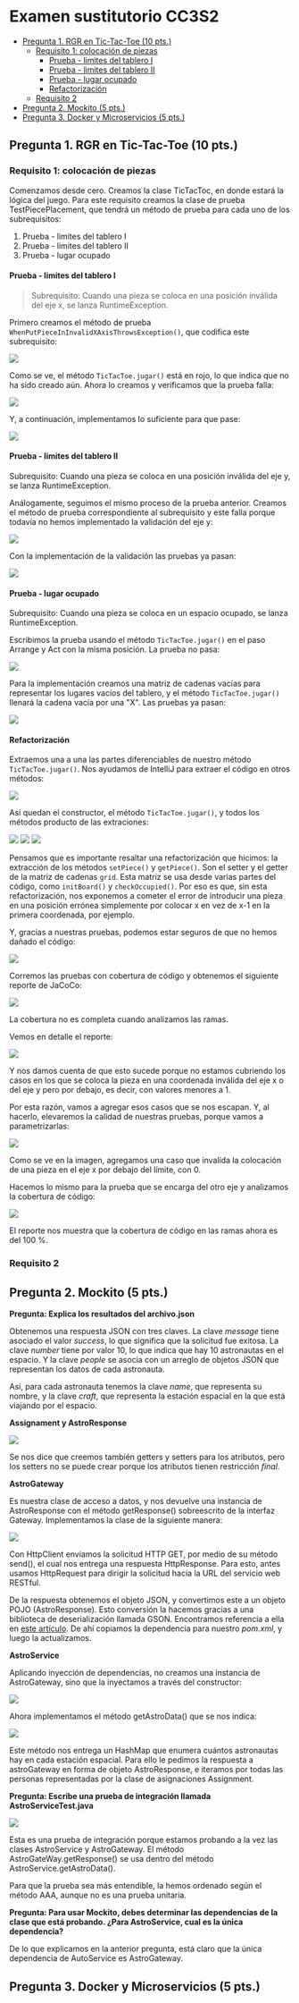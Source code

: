 # Examen sustitutorio CC3S2 <!-- omit in toc -->

- [Pregunta 1. RGR en Tic-Tac-Toe (10 pts.)](#pregunta-1-rgr-en-tic-tac-toe-10-pts)
  - [Requisito 1: colocación de piezas](#requisito-1-colocación-de-piezas)
    - [Prueba - limites del tablero I](#prueba---limites-del-tablero-i)
    - [Prueba - limites del tablero II](#prueba---limites-del-tablero-ii)
    - [Prueba - lugar ocupado](#prueba---lugar-ocupado)
    - [Refactorización](#refactorización)
  - [Requisito 2](#requisito-2)
- [Pregunta 2. Mockito (5 pts.)](#pregunta-2-mockito-5-pts)
- [Pregunta 3. Docker y Microservicios (5 pts.)](#pregunta-3-docker-y-microservicios-5-pts)


## Pregunta 1. RGR en Tic-Tac-Toe (10 pts.)

### Requisito 1: colocación de piezas

Comenzamos desde cero. Creamos la clase TicTacToc, en donde estará la lógica del juego. Para este requisito creamos la clase de prueba TestPiecePlacement, que tendrá un método de prueba para cada uno de los subrequisitos:

1. Prueba - limites del tablero I
2. Prueba - limites del tablero II
3. Prueba - lugar ocupado

#### Prueba - limites del tablero I

> Subrequisito: Cuando una pieza se coloca en una posición inválida del eje x, se lanza RuntimeException.

Primero creamos el método de prueba `WhenPutPieceInInvalidXAxisThrowsException()`, que codifica este subrequisito:

![](sources/2023-07-24-15-47-05.png)

Como se ve, el método  `TicTacToe.jugar()` está en rojo, lo que indica que no ha sido creado aún. Ahora lo creamos y verificamos que la prueba falla:

![](sources/2023-07-24-16-53-53.png)

Y, a continuación, implementamos lo suficiente para que pase:

![](sources/2023-07-24-16-50-35.png)

#### Prueba - limites del tablero II

Subrequisito: Cuando una pieza se coloca en una posición inválida del eje y, se lanza RuntimeException.

Análogamente, seguimos el mismo proceso de la prueba anterior. Creamos el método de prueba correspondiente al subrequisito y este falla porque todavía no hemos implementado la validación del eje y:

![](sources/2023-07-24-18-46-27.png)

Con la implementación de la validación las pruebas ya pasan:

![](sources/2023-07-24-18-47-30.png)

#### Prueba - lugar ocupado 

Subrequisito: Cuando una pieza se coloca en un espacio ocupado, se lanza RuntimeException.

Escribimos la prueba usando el método `TicTacToe.jugar()` en el paso Arrange y Act con la misma posición. La prueba no pasa:

![](sources/2023-07-24-18-50-56.png)

Para la implementación creamos una matriz de cadenas vacías  para representar los lugares vacíos del tablero, y el método `TicTacToe.jugar()` llenará la cadena vacía por una "X". Las pruebas ya pasan:

![](sources/2023-07-24-19-00-26.png)

#### Refactorización

Extraemos una a una las partes diferenciables de nuestro método `TicTacToe.jugar()`. Nos ayudamos de IntelliJ para extraer el código en otros métodos:

![](sources/2023-07-24-19-12-06.png)

Así quedan el constructor, el método `TicTacToe.jugar()`, y todos los métodos producto de las extraciones:

![](sources/2023-07-24-19-27-16.png)
![](sources/2023-07-24-19-27-51.png)
![](sources/2023-07-24-19-28-12.png)

Pensamos que es importante resaltar una refactorización que hicimos: la extracción de los métodos `setPiece()` y `getPiece()`. Son el setter y el getter de la matriz de cadenas `grid`. Esta matriz se usa desde varias partes del código, como `initBoard()` y `checkOccupied()`. Por eso es que, sin esta refactorización, nos exponemos a cometer el error de introducir una pieza en una posición errónea simplemente por colocar x en vez de x-1 en la primera coordenada, por ejemplo.

Y, gracias a nuestras pruebas, podemos estar seguros de que no hemos dañado el código:

![](sources/2023-07-24-19-18-37.png)

Corremos las pruebas con cobertura de código y obtenemos el siguiente reporte de JaCoCo:

![](sources/2023-07-24-21-04-41.png)

La cobertura no es completa cuando analizamos las ramas. 


Vemos en detalle el reporte:

![](sources/2023-07-24-22-14-01.png)

Y nos damos cuenta de que esto sucede porque no estamos cubriendo los casos en los que se coloca la pieza en una coordenada inválida del eje x o del eje y pero por debajo, es decir, con valores menores a 1.

Por esta razón, vamos a agregar esos casos que se nos escapan. Y, al hacerlo, elevaremos la calidad de nuestras pruebas, porque vamos a parametrizarlas:

![](sources/2023-07-24-21-53-00.png)

Como se ve en la imagen, agregamos una caso que invalída la colocación de una pieza en el eje x por debajo del límite, con 0. 

Hacemos lo mismo para la prueba que se encarga del otro eje y analizamos la cobertura de código:

![](sources/2023-07-24-22-10-14.png)

El reporte nos muestra que la cobertura de código en las ramas ahora es del 100 %.

### Requisito 2



## Pregunta 2. Mockito (5 pts.)

**Pregunta: Explica los resultados del archivo.json**

Obtenemos una respuesta JSON con tres claves. La clave _message_ tiene asociado el valor _success_, lo que significa que la solicitud fue exitosa. La clave _number_ tiene por valor 10, lo que indica que hay 10 astronautas en el espacio. Y la clave _people_ se asocia con un arreglo de objetos JSON que representan los datos de cada astronauta. 

Así, para cada astronauta tenemos la clave _name_, que representa su nombre, y la clave _craft_, que representa la estación espacial en la que está viajando por el espacio.

**Assignament y AstroResponse**

![](sources/2023-07-25-00-02-00.png)

Se nos dice que creemos también getters y setters para los atributos, pero los setters no se puede crear porque los atributos tienen restricción _final_.

**AstroGateway**

Es nuestra clase de acceso a datos, y nos devuelve una instancia de AstroResponse con el método getResponse() sobreescrito de la interfaz Gateway. Implementamos la clase de la siguiente manera:

![](sources/2023-07-24-23-58-01.png)

Con HttpClient enviamos la solicitud HTTP GET, por medio de su método send(), el cual nos entrega una respuesta HttpResponse. Para esto, antes usamos HttpRequest para dirigir la solicitud hacia la URL del servicio web RESTful.

De la respuesta obtenemos el objeto JSON, y convertimos este a un objeto POJO (AstroResponse). Esto conversión la hacemos gracias a una biblioteca de deserialización llamada GSON. Encontramos referencia a ella en [este artículo](https://www.baeldung.com/java-httpclient-map-json-response). De ahí copiamos la dependencia para nuestro _pom.xml_, y luego la actualizamos.

**AstroService**

Aplicando inyección de dependencias, no creamos una instancia de AstroGateway, sino que la inyectamos a través del constructor:

![](sources/2023-07-25-00-04-33.png)

Ahora implementamos el método getAstroData() que se nos indica:

![](sources/2023-07-25-00-28-49.png)

Este método nos entrega un HashMap que enumera cuántos astronautas hay en cada estación espacial. Para ello le pedimos la respuesta a astroGateway en forma de objeto AstroResponse, e iteramos por todas las personas representadas por la clase de asignaciones Assignment.

**Pregunta: Escribe una prueba de integración llamada AstroServiceTest.java**

![](sources/2023-07-25-01-21-04.png)

Esta es una prueba de integración porque estamos probando a la vez las clases AstroService y AstroGateway. El método AstroGateWay.getResponse() se usa dentro del método AstroService.getAstroData().

Para que la prueba sea más entendible, la hemos ordenado según el método AAA, aunque no es una prueba unitaria.

**Pregunta: Para usar Mockito, debes determinar las dependencias de la clase que está probando. ¿Para AstroService, cual es la única dependencia?**

De lo que explicamos en la anterior pregunta, está claro que la única dependencia de AutoService es AstroGateway.


## Pregunta 3. Docker y Microservicios (5 pts.)

